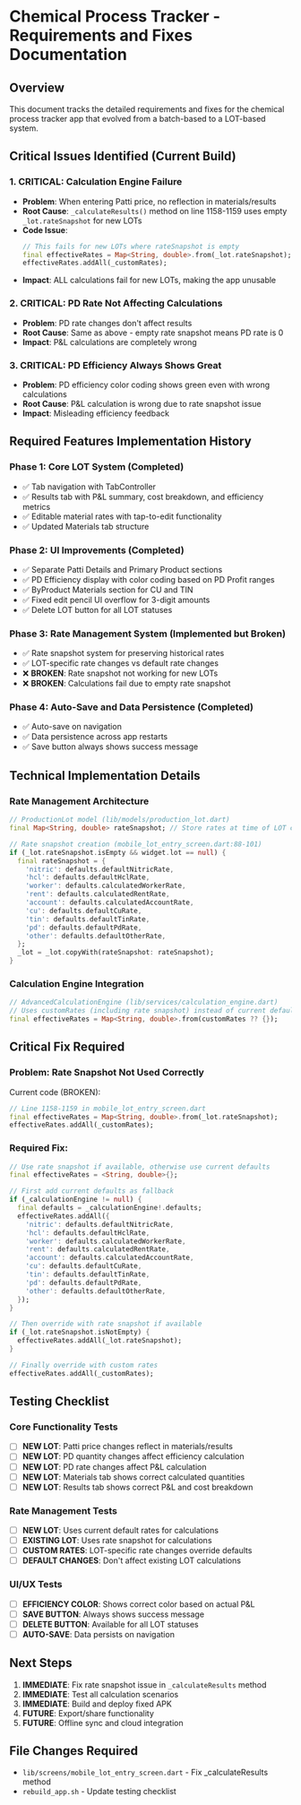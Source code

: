 # Chemical Process Tracker - Requirements and Fixes Documentation

## Overview
This document tracks the detailed requirements and fixes for the chemical process tracker app that evolved from a batch-based to a LOT-based system.

## Critical Issues Identified (Current Build)

### 1. **CRITICAL: Calculation Engine Failure**
- **Problem**: When entering Patti price, no reflection in materials/results
- **Root Cause**: `_calculateResults()` method on line 1158-1159 uses empty `_lot.rateSnapshot` for new LOTs
- **Code Issue**: 
  ```dart
  // This fails for new LOTs where rateSnapshot is empty
  final effectiveRates = Map<String, double>.from(_lot.rateSnapshot);
  effectiveRates.addAll(_customRates);
  ```
- **Impact**: ALL calculations fail for new LOTs, making the app unusable

### 2. **CRITICAL: PD Rate Not Affecting Calculations**
- **Problem**: PD rate changes don't affect results
- **Root Cause**: Same as above - empty rate snapshot means PD rate is 0
- **Impact**: P&L calculations are completely wrong

### 3. **CRITICAL: PD Efficiency Always Shows Great**
- **Problem**: PD efficiency color coding shows green even with wrong calculations
- **Root Cause**: P&L calculation is wrong due to rate snapshot issue
- **Impact**: Misleading efficiency feedback

## Required Features Implementation History

### Phase 1: Core LOT System (Completed)
- ✅ Tab navigation with TabController
- ✅ Results tab with P&L summary, cost breakdown, and efficiency metrics
- ✅ Editable material rates with tap-to-edit functionality
- ✅ Updated Materials tab structure

### Phase 2: UI Improvements (Completed)
- ✅ Separate Patti Details and Primary Product sections
- ✅ PD Efficiency display with color coding based on PD Profit ranges
- ✅ ByProduct Materials section for CU and TIN
- ✅ Fixed edit pencil UI overflow for 3-digit amounts
- ✅ Delete LOT button for all LOT statuses

### Phase 3: Rate Management System (Implemented but Broken)
- ✅ Rate snapshot system for preserving historical rates
- ✅ LOT-specific rate changes vs default rate changes
- ❌ **BROKEN**: Rate snapshot not working for new LOTs
- ❌ **BROKEN**: Calculations fail due to empty rate snapshot

### Phase 4: Auto-Save and Data Persistence (Completed)
- ✅ Auto-save on navigation
- ✅ Data persistence across app restarts
- ✅ Save button always shows success message

## Technical Implementation Details

### Rate Management Architecture
```dart
// ProductionLot model (lib/models/production_lot.dart)
final Map<String, double> rateSnapshot; // Store rates at time of LOT creation

// Rate snapshot creation (mobile_lot_entry_screen.dart:88-101)
if (_lot.rateSnapshot.isEmpty && widget.lot == null) {
  final rateSnapshot = {
    'nitric': defaults.defaultNitricRate,
    'hcl': defaults.defaultHclRate,
    'worker': defaults.calculatedWorkerRate,
    'rent': defaults.calculatedRentRate,
    'account': defaults.calculatedAccountRate,
    'cu': defaults.defaultCuRate,
    'tin': defaults.defaultTinRate,
    'pd': defaults.defaultPdRate,
    'other': defaults.defaultOtherRate,
  };
  _lot = _lot.copyWith(rateSnapshot: rateSnapshot);
}
```

### Calculation Engine Integration
```dart
// AdvancedCalculationEngine (lib/services/calculation_engine.dart)
// Uses customRates (including rate snapshot) instead of current defaults
final effectiveRates = Map<String, double>.from(customRates ?? {});
```

## Critical Fix Required

### Problem: Rate Snapshot Not Used Correctly
Current code (BROKEN):
```dart
// Line 1158-1159 in mobile_lot_entry_screen.dart
final effectiveRates = Map<String, double>.from(_lot.rateSnapshot);
effectiveRates.addAll(_customRates);
```

### Required Fix:
```dart
// Use rate snapshot if available, otherwise use current defaults
final effectiveRates = <String, double>{};

// First add current defaults as fallback
if (_calculationEngine != null) {
  final defaults = _calculationEngine!.defaults;
  effectiveRates.addAll({
    'nitric': defaults.defaultNitricRate,
    'hcl': defaults.defaultHclRate,
    'worker': defaults.calculatedWorkerRate,
    'rent': defaults.calculatedRentRate,
    'account': defaults.calculatedAccountRate,
    'cu': defaults.defaultCuRate,
    'tin': defaults.defaultTinRate,
    'pd': defaults.defaultPdRate,
    'other': defaults.defaultOtherRate,
  });
}

// Then override with rate snapshot if available
if (_lot.rateSnapshot.isNotEmpty) {
  effectiveRates.addAll(_lot.rateSnapshot);
}

// Finally override with custom rates
effectiveRates.addAll(_customRates);
```

## Testing Checklist

### Core Functionality Tests
- [ ] **NEW LOT**: Patti price changes reflect in materials/results
- [ ] **NEW LOT**: PD quantity changes affect efficiency calculation
- [ ] **NEW LOT**: PD rate changes affect P&L calculation
- [ ] **NEW LOT**: Materials tab shows correct calculated quantities
- [ ] **NEW LOT**: Results tab shows correct P&L and cost breakdown

### Rate Management Tests
- [ ] **NEW LOT**: Uses current default rates for calculations
- [ ] **EXISTING LOT**: Uses rate snapshot for calculations
- [ ] **CUSTOM RATES**: LOT-specific rate changes override defaults
- [ ] **DEFAULT CHANGES**: Don't affect existing LOT calculations

### UI/UX Tests
- [ ] **EFFICIENCY COLOR**: Shows correct color based on actual P&L
- [ ] **SAVE BUTTON**: Always shows success message
- [ ] **DELETE BUTTON**: Available for all LOT statuses
- [ ] **AUTO-SAVE**: Data persists on navigation

## Next Steps
1. **IMMEDIATE**: Fix rate snapshot issue in `_calculateResults` method
2. **IMMEDIATE**: Test all calculation scenarios
3. **IMMEDIATE**: Build and deploy fixed APK
4. **FUTURE**: Export/share functionality
5. **FUTURE**: Offline sync and cloud integration

## File Changes Required
- `lib/screens/mobile_lot_entry_screen.dart` - Fix _calculateResults method
- `rebuild_app.sh` - Update testing checklist